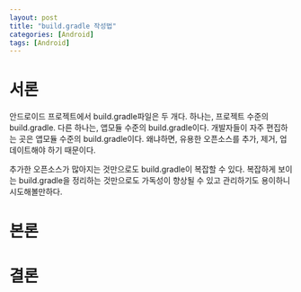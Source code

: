 ```yaml
---
layout: post
title: "build.gradle 작성법"
categories: [Android]
tags: [Android]
---
```


# 서론

안드로이드 프로젝트에서 build.gradle파일은 두 개다. 하나는, 프로젝트 수준의 build.gradle. 다른 하나는, 앱모듈 수준의 build.gradle이다. 개발자들이 자주 편집하는 곳은 앱모듈 수준의 build.gradle이다. 왜냐하면, 유용한 오픈소스를 추가, 제거, 업데이트해야 하기 때문이다. 

추가한 오픈소스가 많아지는 것만으로도 build.gradle이 복잡할 수 있다. 복잡하게 보이는 build.gradle을 정리하는 것만으로도 가독성이 향상될 수 있고 관리하기도 용이하니 시도해볼만하다.

# 본론



# 결론